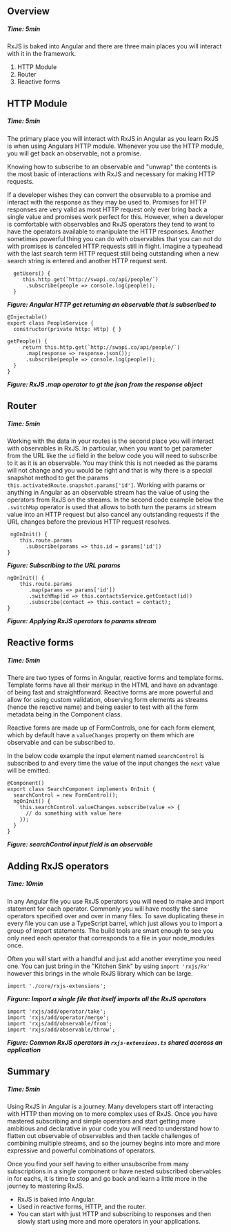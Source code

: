 ## Overview
##### Time: 5min

RxJS is baked into Angular and there are three main places you will interact with it in the framework.

1. HTTP Module
2. Router
3. Reactive forms


## HTTP Module
##### Time: 5min

The primary place you will interact with RxJS in Angular as you learn RxJS is when using Angulars HTTP module. Whenever you use the HTTP module, you will get back an observable, not a promise.

Knowing how to subscribe to an observable and "unwrap" the contents is the most basic of interactions with RxJS and necessary for making HTTP requests. 

If a developer wishes they can convert the observable to a promise and interact with the response as they may be used to. Promises for HTTP responses are very valid as most HTTP request only ever bring back a single value and promises work perfect for this. However, when a developer is comfortable with observables and RxJS operators they tend to want to have the operators available to manipulate the HTTP responses. Another sometimes powerful thing you can do with observables that you can not do with promises is canceled HTTP requests still in flight. Imagine a typeahead with the last search term HTTP request still being outstanding when a new search string is entered and another HTTP request sent.

```
  getUsers() {
     this.http.get(`http://swapi.co/api/people/`)
      .subscribe(people => console.log(people));
  }
```
***Figure: Angular HTTP get returning an observable that is subscribed to***

```  
@Injectable()
export class PeopleService {
  constructor(private http: Http) { }

getPeople() {
     return this.http.get(`http://swapi.co/api/people/`)
      .map(response => response.json());
      .subscribe(people => console.log(people));
  }
}
```
***Figure: RxJS .map operator to gt the json from the response object***

## Router
##### Time: 5min

Working with the data in your routes is the second place you will interact with observables in RxJS. In particular, when you want to get parameter from the URL like the ```id``` field in the below code you will need to subscribe to it as it is an observable. You may think this is not needed as the params will not change and you would be right and that is why there is a special snapshot method to get the params ``` this.activatedRoute.snapshot.params['id']```. Working with params or anything in Angular as an observable stream has the value of using the operators from RxJS on the streams. In the second code example below the ```.switchMap``` operator is used that allows to both turn the params ```id``` stream value into an HTTP request but also cancel any outstanding requests if the URL changes before the previous HTTP request resolves.


```
 ngOnInit() {
    this.route.params
      .subscribe(params => this.id = params['id'])
}
```
***Figure: Subscribing to the URL params***

```
ngOnInit() {
    this.route.params
       .map(params => params['id'])
       .switchMap(id => this.contactsService.getContact(id))
       .subscribe(contact => this.contact = contact);
}

```
***Figure: Applying RxJS operators to params stream***

## Reactive forms
##### Time: 5min

There are two types of forms in Angular, reactive forms and template forms. Template forms have all their markup in the HTML and have an advantage of being fast and straightforward. Reactive forms are more powerful and allow for using custom validation, observing form elements as streams (hence the reactive name) and being easier to test with all the form metadata being in the Component class.

Reactive forms are made up of FormControls, one for each form element, which by default have a ```valueChanges``` property on them which are observable and can be subscribed to.

In the below code example the input element named ```searchControl``` is subscribed to and every time the value of the input changes the ```next``` value will be emitted.

```
@Component()
export class SearchComponent implements OnInit {
  searchControl = new FormControl();
  ngOnInit() {
    this.searchControl.valueChanges.subscribe(value => {
      // do something with value here
    });
  }
}
```
***Figure: searchControl input field is an observable***

## Adding RxJS operators
##### Time: 10min

In any Angular file you use RxJS operators you will need to make and import statement for each operator. Commonly you will have mostly the same operators specified over and over in many files. To save duplicating these in every file you can use a TypeScript barrel, which just allows you to import a group of import statements. The build tools are smart enough to see you only need each operator that corresponds to a file in your node_modules once.

Often you will start with a handful and just add another everytime you need one. You can just bring in the "Kitchen Sink" by using ```import 'rxjs/Rx'``` however this brings in the whole RxJS library which can be large.

```
import './core/rxjs-extensions';
```
***Firgure: Import a single file that itself imports all the RxJS operators***
```
import 'rxjs/add/operator/take';
import 'rxjs/add/operator/merge';
import 'rxjs/add/observable/from';
import 'rxjs/add/observable/throw';
```
***Figure: Common RxJS operators in ```rxjs-extensions.ts``` shared accross an application***

## Summary
##### Time: 5min

Using RxJS in Angular is a journey. Many developers start off interacting with HTTP then moving on to more complex uses of RxJS. Once you have mastered subscribing and simple operators and start getting more ambitious and declarative in your code you will need to understand how to flatten out observable of observables and then tackle challenges of combining multiple streams, and so the journey begins into more and more expressive and powerful combinations of operators.  

Once you find your self having to either unsubscribe from many subscriptions in a single component or have nested subscribed obervables in for eachs, it is time to stop and go back and learn a little more in the journey to mastering RxJS.

- RxJS is baked into Angular.
- Used in reactive forms, HTTP, and the router.
- You can start with just HTTP and subscribing to responses and then slowly start using more and more operators in your applications.




